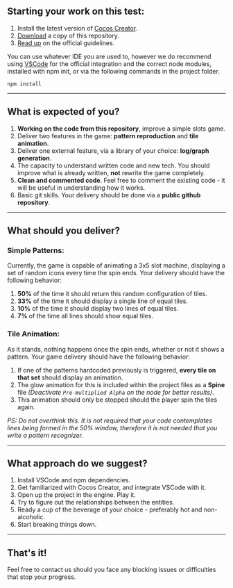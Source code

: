 ## Starting your work on this test:

1. Install the latest version of [Cocos Creator](https://cocos2d-x.org/creator).
2. [Download](https://bitbucket.org/inogames/tests/downloads/) a copy of this repository.
3. [Read up](https://docs.cocos2d-x.org/creator/manual/en/getting-started/coding-setup.html) on the official guidelines.

You can use whatever IDE you are used to, however we do recommend using [VSCode](https://code.visualstudio.com) for the official integration and the correct node modules, installed with npm init, or via the following commands in the project folder.

```
npm install
```

---

## What is expected of you?

1. **Working on the code from this repository**, improve a simple slots game.
2. Deliver two features in the game: **pattern reproduction** and **tile animation**.
3. Deliver one external feature, via a library of your choice: **log/graph generation**.
4. The capacity to understand written code and new tech. You should improve what is already written, **not** rewrite the game completely.
5. **Clean and commented code**. Feel free to comment the existing code - it will be useful in understanding how it works.
6. Basic git skills. Your delivery should be done via a **public github repository**.

---

## What should you deliver?

### Simple Patterns:

Currently, the game is capable of animating a 3x5 slot machine, displaying a set of random icons every time the spin ends. Your delivery should have the following behavior:

1. **50%** of the time it should return this random configuration of tiles.
2. **33%** of the time it should display a single line of equal tiles.
3. **10%** of the time it should display two lines of equal tiles.
4. **7%** of the time all lines should show equal tiles.

### Tile Animation:

As it stands, nothing happens once the spin ends, whether or not it shows a pattern. Your game delivery should have the following behavior:

1. If one of the patterns hardcoded previously is triggered, **every tile on that set** should display an animation.
2. The glow animation for this is included within the project files as a **Spine** file *(Deactivate `Pre-multiplied Alpha` on the node for better results)*.
3. This animation should only be stopped should the player spin the tiles again.

*PS: Do not overthink this. It is not required that your code contemplates lines being formed in the 50% window, therefore it is not needed that you write a pattern recognizer.*

---

## What approach do we suggest?

1. Install VSCode and npm dependencies.
2. Get familiarized with Cocos Creator, and integrate VSCode with it.
3. Open up the project in the engine. Play it.
4. Try to figure out the relationships between the entities.
5. Ready a cup of the beverage of your choice - preferably hot and non-alcoholic.
6. Start breaking things down.

---

## That's it!

Feel free to contact us should you face any blocking issues or difficulties that stop your progress. 